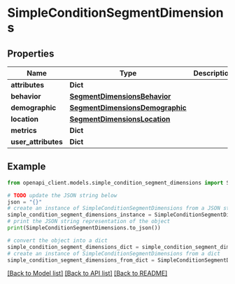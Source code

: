 # SimpleConditionSegmentDimensions


## Properties

Name | Type | Description | Notes
------------ | ------------- | ------------- | -------------
**attributes** | **Dict** |  | [optional] 
**behavior** | [**SegmentDimensionsBehavior**](SegmentDimensionsBehavior.md) |  | [optional] 
**demographic** | [**SegmentDimensionsDemographic**](SegmentDimensionsDemographic.md) |  | [optional] 
**location** | [**SegmentDimensionsLocation**](SegmentDimensionsLocation.md) |  | [optional] 
**metrics** | **Dict** |  | [optional] 
**user_attributes** | **Dict** |  | [optional] 

## Example

```python
from openapi_client.models.simple_condition_segment_dimensions import SimpleConditionSegmentDimensions

# TODO update the JSON string below
json = "{}"
# create an instance of SimpleConditionSegmentDimensions from a JSON string
simple_condition_segment_dimensions_instance = SimpleConditionSegmentDimensions.from_json(json)
# print the JSON string representation of the object
print(SimpleConditionSegmentDimensions.to_json())

# convert the object into a dict
simple_condition_segment_dimensions_dict = simple_condition_segment_dimensions_instance.to_dict()
# create an instance of SimpleConditionSegmentDimensions from a dict
simple_condition_segment_dimensions_from_dict = SimpleConditionSegmentDimensions.from_dict(simple_condition_segment_dimensions_dict)
```
[[Back to Model list]](../README.md#documentation-for-models) [[Back to API list]](../README.md#documentation-for-api-endpoints) [[Back to README]](../README.md)


